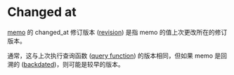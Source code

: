 <!-- master#68cb5e9 --->

# Changed at

[memo] 的 changed_at 修订版本 ([revision]) 是指 memo 的值上次更改所在的修订版本。

通常，这与上次执行查询函数 ([query function]) 的版本相同，但如果 memo 是回溯的 ([backdated])，则可能是较早的版本。

[memo]: ./memo.md
[revision]: ./revision.md
[query function]: ./query_function.md
[backdated]: ./backdate.md
